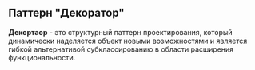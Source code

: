 ## Паттерн "Декоратор"

**Декортаор** - это структурный паттерн проектирования, который динамически наделяется объект новыми возможностями и является гибкой альтернативой субклассированию в области расширения функциональности.